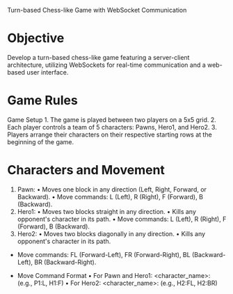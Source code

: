 Turn-based Chess-like Game with WebSocket Communication
# Objective
Develop a turn-based chess-like game featuring a server-client architecture, utilizing WebSockets for real-time communication and a web-based user interface.

# Game Rules
 Game Setup
     1. The game is played between two players on a 5x5 grid.
     2. Each player controls a team of 5 characters: Pawns, Hero1, and Hero2.
     3. Players arrange their characters on their respective starting rows at the beginning of the game.
# Characters and Movement
1. Pawn:
   • Moves one block in any direction (Left, Right, Forward, or Backward).
   • Move commands: L (Left), R (Right), F (Forward), B (Backward).
2. Hero1:
   • Moves two blocks straight in any direction.
   • Kills any opponent's character in its path.
   • Move commands: L (Left), R (Right), F (Forward), B (Backward).
3. Hero2:
   • Moves two blocks diagonally in any direction.
   • Kills any opponent's character in its path.
- Move commands: FL (Forward-Left), FR (Forward-Right), BL (Backward-Left), BR (Backward-Right).

- Move Command Format
    • For Pawn and Hero1: <character_name>:<move> (e.g., P1:L, H1:F)
    • For Hero2: <character_name>:<move> (e.g., H2:FL, H2:BR)
